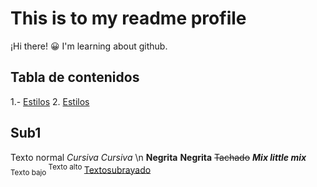# This is to my readme profile
¡Hi there! 😀
I'm learning about github.

## Tabla de contenidos
1.- [Estilos](#sub1)
2. [Estilos](#sub1)


## Sub1
Texto normal
*Cursiva* _Cursiva_ \n
**Negrita** __Negrita__
~~Tachado~~
***Mix little mix***
<sub> Texto bajo </sub>
<sup> Texto alto </sup>
<ins> Textosubrayado </ins>
